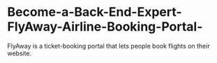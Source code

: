 # Become-a-Back-End-Expert-FlyAway-Airline-Booking-Portal-
FlyAway is a ticket-booking portal that lets people book flights on their website.
